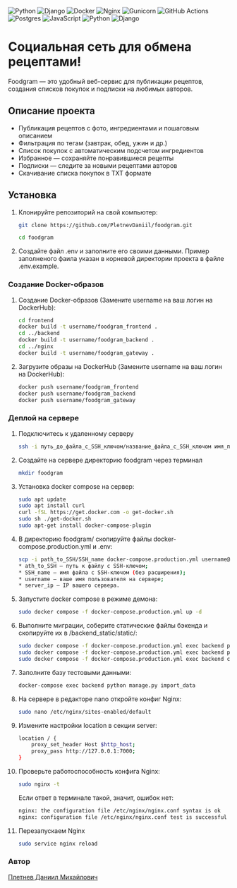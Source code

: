 ![Python](https://img.shields.io/badge/python-3670A0?style=for-the-badge&logo=python&logoColor=ffdd54)  ![Django](https://img.shields.io/badge/django-%23092E20.svg?style=for-the-badge&logo=django&logoColor=white)  ![Docker](https://img.shields.io/badge/docker-%230db7ed.svg?style=for-the-badge&logo=docker&logoColor=white)  ![Nginx](https://img.shields.io/badge/nginx-%23009639.svg?style=for-the-badge&logo=nginx&logoColor=white)  ![Gunicorn](https://img.shields.io/badge/gunicorn-%298729.svg?style=for-the-badge&logo=gunicorn&logoColor=white)  ![GitHub Actions](https://img.shields.io/badge/github%20actions-%232671E5.svg?style=for-the-badge&logo=githubactions&logoColor=white)  ![Postgres](https://img.shields.io/badge/postgres-%23316192.svg?style=for-the-badge&logo=postgresql&logoColor=white)  ![JavaScript](https://img.shields.io/badge/javascript-%23323330.svg?style=for-the-badge&logo=javascript&logoColor=%23F7DF1E) ![Python](https://img.shields.io/badge/python-3670A0?style=for-the-badge&logo=python&logoColor=ffdd54) ![Django](https://img.shields.io/badge/django-%23092E20.svg?style=for-the-badge&logo=django&logoColor=white)

# Социальная сеть для обмена рецептами!

Foodgram — это удобный веб-сервис для публикации рецептов, создания списков покупок и подписки на любимых авторов.

## Описание проекта

- Публикация рецептов с фото, ингредиентами и пошаговым описанием
- Фильтрация по тегам (завтрак, обед, ужин и др.)
- Список покупок с автоматическим подсчетом ингредиентов
- Избранное — сохраняйте понравившиеся рецепты
- Подписки — следите за новыми рецептами авторов
- Скачивание списка покупок в TXT формате

## Установка 

1. Клонируйте репозиторий на свой компьютер:

    ```bash
    git clone https://github.com/PletnevDaniil/foodgram.git
    ```
    ```bash
    cd foodgram
    ```
2. Создайте файл .env и заполните его своими данными. Пример заполненого фаила указан в корневой директории проекта в файле .env.example.

### Создание Docker-образов

1.  Создание Docker-образов (Замените username на ваш логин на DockerHub):

    ```bash
    cd frontend
    docker build -t username/foodgram_frontend .
    cd ../backend
    docker build -t username/foodgram_backend .
    cd ../nginx
    docker build -t username/foodgram_gateway . 
    ```

2. Загрузите образы на DockerHub (Замените username на ваш логин на DockerHub):

    ```bash
    docker push username/foodgram_frontend
    docker push username/foodgram_backend
    docker push username/foodgram_gateway

### Деплой на сервере

1. Подключитесь к удаленному серверу

    ```bash
    ssh -i путь_до_файла_с_SSH_ключом/название_файла_с_SSH_ключом имя_пользователя@ip_адрес_сервера 
    ```

2. Создайте на сервере директорию foodgram через терминал

    ```bash
    mkdir foodgram
    ```

3. Установка docker compose на сервер:

    ```bash
    sudo apt update
    sudo apt install curl
    curl -fSL https://get.docker.com -o get-docker.sh
    sudo sh ./get-docker.sh
    sudo apt-get install docker-compose-plugin
    ```

4. В директорию foodgram/ скопируйте файлы docker-compose.production.yml и .env:

    ```bash
    scp -i path_to_SSH/SSH_name docker-compose.production.yml username@server_ip:/home/username/kittygram/docker-compose.production.yml
    * ath_to_SSH — путь к файлу с SSH-ключом;
    * SSH_name — имя файла с SSH-ключом (без расширения);
    * username — ваше имя пользователя на сервере;
    * server_ip — IP вашего сервера.
    ```

5. Запустите docker compose в режиме демона:

    ```bash
    sudo docker compose -f docker-compose.production.yml up -d
    ```

6. Выполните миграции, соберите статические файлы бэкенда и скопируйте их в /backend_static/static/:

    ```bash
    sudo docker compose -f docker-compose.production.yml exec backend python manage.py migrate
    sudo docker compose -f docker-compose.production.yml exec backend python manage.py collectstatic
    sudo docker compose -f docker-compose.production.yml exec backend cp -r /app/collected_static/. /app/static/
    ```

7. Заполните базу тестовыми данными:

    ```bash
    docker-compose exec backend python manage.py import_data
    ```

8. На сервере в редакторе nano откройте конфиг Nginx:

    ```bash
    sudo nano /etc/nginx/sites-enabled/default
    ```

9. Измените настройки location в секции server:

    ```bash
    location / {
        proxy_set_header Host $http_host;
        proxy_pass http://127.0.0.1:7000;
    }
    ```

10. Проверьте работоспособность конфига Nginx:

    ```bash
    sudo nginx -t
    ```
    Если ответ в терминале такой, значит, ошибок нет:
    ```bash
    nginx: the configuration file /etc/nginx/nginx.conf syntax is ok
    nginx: configuration file /etc/nginx/nginx.conf test is successful
    ```

11. Перезапускаем Nginx
    ```bash
    sudo service nginx reload
    ```

### Автор
[Плетнев Даниил Михайлович](https://github.com/PletnevDaniil)